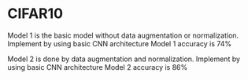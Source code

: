 # CIFAR10

Model 1 is the basic model without data augmentation or normalization.
Implement by using basic CNN architecture
Model 1 accuracy is 74%

Model 2 is done by data augmentation and normalization.
Implement by using basic CNN architecture
Model 2 accuracy is 86%
